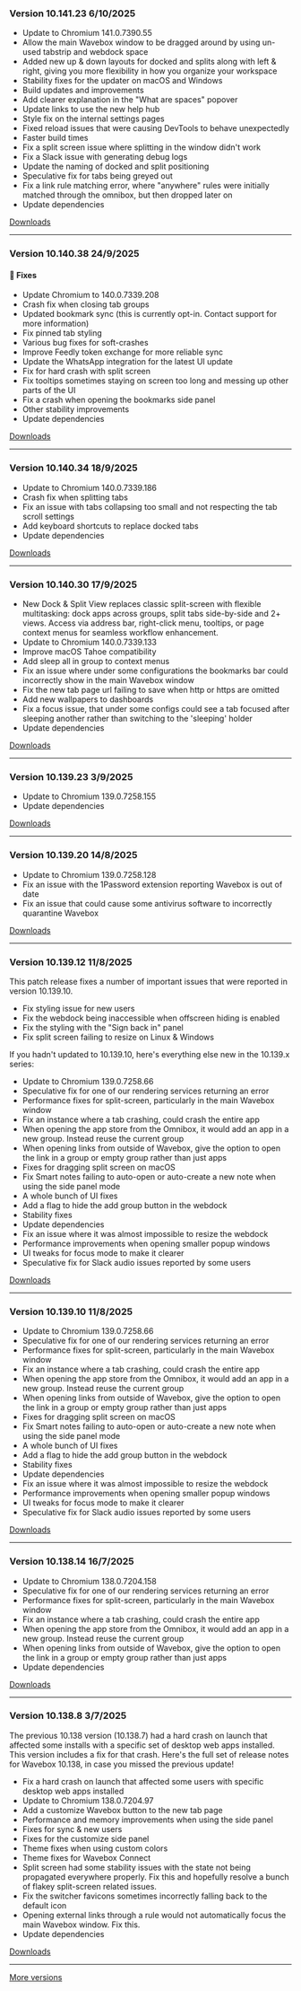 <h3>Version 10.141.23 <span class="date">6/10/2025</span></h3>
<ul>
  <li>Update to Chromium 141.0.7390.55</li>
  <li>Allow the main Wavebox window to be dragged around by using un-used tabstrip and webdock space</li>
  <li>
    Added new up & down layouts for docked and splits along with left & right, giving you
    more flexibility in how you organize your workspace
  </li>
  <li>Stability fixes for the updater on macOS and Windows</li>
  <li>Build updates and improvements</li>
  <li>Add clearer explanation in the "What are spaces" popover</li>
  <li>Update links to use the new help hub</li>
  <li>Style fix on the internal settings pages</li>
  <li>Fixed reload issues that were causing DevTools to behave unexpectedly</li>
  <li>Faster build times</li>
  <li>Fix a split screen issue where splitting in the window didn't work</li>
  <li>Fix a Slack issue with generating debug logs</li>
  <li>Update the naming of docked and split positioning</li>
  <li>Speculative fix for tabs being greyed out</li>
  <li>Fix a link rule matching error, where "anywhere" rules were initially matched through the omnibox, but then dropped later on</li>
  <li>Update dependencies</li>
</ul>

[Downloads](https://wavebox.io/download/release/10.141.23.2)

---

<h3>Version 10.140.38 <span class="date">24/9/2025</span></h3>

<h4>🐛 Fixes</h4>
<ul>
  <li>Update Chromium to 140.0.7339.208</li>
  <li>Crash fix when closing tab groups</li>
  <li>Updated bookmark sync (this is currently opt-in. Contact support for more information)</li>
  <li>Fix pinned tab styling</li>
  <li>Various bug fixes for soft-crashes</li>
  <li>Improve Feedly token exchange for more reliable sync</li>
  <li>Update the WhatsApp integration for the latest UI update</li>
  <li>Fix for hard crash with split screen</li>
  <li>Fix tooltips sometimes staying on screen too long and messing up other parts of the UI</li>
  <li>Fix a crash when opening the bookmarks side panel</li>
  <li>Other stability improvements</li>
  <li>Update dependencies</li>
</ul>

[Downloads](https://wavebox.io/download/release/10.140.38.2)

---

<h3>Version 10.140.34 <span class="date">18/9/2025</span></h3>
<ul>
  <li>Update to Chromium 140.0.7339.186</li>
  <li>Crash fix when splitting tabs</li>
  <li>Fix an issue with tabs collapsing too small and not respecting the tab scroll settings</li>
  <li>Add keyboard shortcuts to replace docked tabs</li>
  <li>Update dependencies</li>
</ul>

[Downloads](https://wavebox.io/download/release/10.140.34.2)

---

<h3>Version 10.140.30 <span class="date">17/9/2025</span></h3>
<ul>
  <li>
    New Dock & Split View replaces classic split-screen with flexible multitasking: dock
    apps across groups, split tabs side-by-side and 2+ views. Access via address bar,
    right-click menu, tooltips, or page context menus for seamless workflow enhancement.
  </li>
  <li>Update to Chromium 140.0.7339.133</li>
  <li>Improve macOS Tahoe compatibility</li>
  <li>Add sleep all in group to context menus</li>
  <li>Fix an issue where under some configurations the bookmarks bar could incorrectly show in the main Wavebox window</li>
  <li>Fix the new tab page url failing to save when http or https are omitted</li>
  <li>Add new wallpapers to dashboards</li>
  <li>Fix a focus issue, that under some configs could see a tab focused after sleeping another rather than switching to the 'sleeping' holder</li>
  <li>Update dependencies</li>
</ul>

[Downloads](https://wavebox.io/download/release/10.140.30.2)

---

<h3>Version 10.139.23 <span class="date">3/9/2025</span></h3>
<ul>
  <li>Update to Chromium 139.0.7258.155</li>
  <li>Update dependencies</li>
</ul>


[Downloads](https://wavebox.io/download/release/10.139.23.2)

---

<h3>Version 10.139.20 <span class="date">14/8/2025</span></h3>
<ul>
  <li>Update to Chromium 139.0.7258.128</li>
  <li>Fix an issue with the 1Password extension reporting Wavebox is out of date</li>
  <li>Fix an issue that could cause some antivirus software to incorrectly quarantine Wavebox</li>
</ul>

[Downloads](https://wavebox.io/download/release/10.139.20.2)

---

<h3>Version 10.139.12 <span class="date">11/8/2025</span></h3>
<p>
  This patch release fixes a number of important issues that were reported
  in version 10.139.10.
</p>
<ul>
  <li>Fix styling issue for new users</li>
  <li>Fix the webdock being inaccessible when offscreen hiding is enabled</li>
  <li>Fix the styling with the "Sign back in" panel</li>
  <li>Fix split screen failing to resize on Linux & Windows</li>
</ul>
<p>
  If you hadn't updated to 10.139.10, here's everything else new in the 10.139.x series:
</p>
<ul>
  <li>Update to Chromium 139.0.7258.66</li>
  <li>Speculative fix for one of our rendering services returning an error</li>
  <li>Performance fixes for split-screen, particularly in the main Wavebox window</li>
  <li>Fix an instance where a tab crashing, could crash the entire app</li>
  <li>When opening the app store from the Omnibox, it would add an app in a new group. Instead reuse the current group</li>
  <li>When opening links from outside of Wavebox, give the option to open the link in a group or empty group rather than just apps</li>
  <li>Fixes for dragging split screen on macOS</li>
  <li>Fix Smart notes failing to auto-open or auto-create a new note when using the side panel mode</li>
  <li>A whole bunch of UI fixes</li>
  <li>Add a flag to hide the add group button in the webdock</li>
  <li>Stability fixes</li>
  <li>Update dependencies</li>
  <li>Fix an issue where it was almost impossible to resize the webdock</li>
  <li>Performance improvements when opening smaller popup windows</li>
  <li>UI tweaks for focus mode to make it clearer</li>
  <li>Speculative fix for Slack audio issues reported by some users</li>
</ul>

[Downloads](https://wavebox.io/download/release/10.139.12.2)

---

<h3>Version 10.139.10 <span class="date">11/8/2025</span></h3>
<ul>
  <li>Update to Chromium 139.0.7258.66</li>
  <li>Speculative fix for one of our rendering services returning an error</li>
  <li>Performance fixes for split-screen, particularly in the main Wavebox window</li>
  <li>Fix an instance where a tab crashing, could crash the entire app</li>
  <li>When opening the app store from the Omnibox, it would add an app in a new group. Instead reuse the current group</li>
  <li>When opening links from outside of Wavebox, give the option to open the link in a group or empty group rather than just apps</li>
  <li>Fixes for dragging split screen on macOS</li>
  <li>Fix Smart notes failing to auto-open or auto-create a new note when using the side panel mode</li>
  <li>A whole bunch of UI fixes</li>
  <li>Add a flag to hide the add group button in the webdock</li>
  <li>Stability fixes</li>
  <li>Update dependencies</li>
  <li>Fix an issue where it was almost impossible to resize the webdock</li>
  <li>Performance improvements when opening smaller popup windows</li>
  <li>UI tweaks for focus mode to make it clearer</li>
  <li>Speculative fix for Slack audio issues reported by some users</li>
</ul>

[Downloads](https://wavebox.io/download/release/10.139.10.2)

---

<h3>Version 10.138.14 <span class="date">16/7/2025</span></h3>

<ul>
  <li>Update to Chromium 138.0.7204.158</li>
  <li>Speculative fix for one of our rendering services returning an error</li>
  <li>Performance fixes for split-screen, particularly in the main Wavebox window</li>
  <li>Fix an instance where a tab crashing, could crash the entire app</li>
  <li>When opening the app store from the Omnibox, it would add an app in a new group. Instead reuse the current group</li>
  <li>When opening links from outside of Wavebox, give the option to open the link in a group or empty group rather than just apps</li>
  <li>Update dependencies</li>
</ul>

[Downloads](https://wavebox.io/download/release/10.138.14.2)

---

<h3>Version 10.138.8 <span class="date">3/7/2025</span></h3>
<p>
  The previous 10.138 version (10.138.7) had a hard crash on launch that affected
  some installs with a specific set of desktop web apps installed. This version includes
  a fix for that crash. Here's the full set of release notes for Wavebox 10.138, in case
  you missed the previous update!
</p>
<ul>
  <li>Fix a hard crash on launch that affected some users with specific desktop web apps installed</li>
  <li>Update to Chromium 138.0.7204.97</li>
  <li>Add a customize Wavebox button to the new tab page</li>
  <li>Performance and memory improvements when using the side panel</li>
  <li>Fixes for sync & new users</li>
  <li>Fixes for the customize side panel</li>
  <li>Theme fixes when using custom colors</li>
  <li>Theme fixes for Wavebox Connect</li>
  <li>
    Split screen had some stability issues with the state not being propagated everywhere
    properly. Fix this and hopefully resolve a bunch of flakey split-screen related issues.
  </li>
  <li>Fix the switcher favicons sometimes incorrectly falling back to the default icon</li>
  <li>Opening external links through a rule would not automatically focus the main Wavebox window. Fix this.</li>
  <li>Update dependencies</li>
</ul>

[Downloads](https://wavebox.io/download/release/10.138.8.2)

---
[More versions](https://wavebox.io/changelog/stable/)